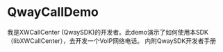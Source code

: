 # QwayCallDemo
我是XWCallCenter (QwaySDK)的开发者。此demo演示了如何使用本SDK（libXWCallCenter），去开发一个VoIP网络电话。
内附QwaySDK开发者手册
